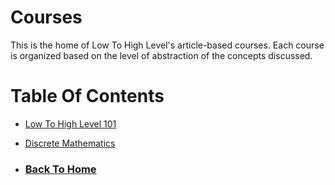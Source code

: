 # Courses

This is the home of Low To High Level's article-based courses. Each course is organized based on the level of abstraction of the concepts discussed.

# Table Of Contents
 - [Low To High Level 101](%WEBPATH%/courses/lthl101/)
 - [Discrete Mathematics](%WEBPATH%/courses/discretemath/)


- ### [Back To Home](%WEBPATH%)